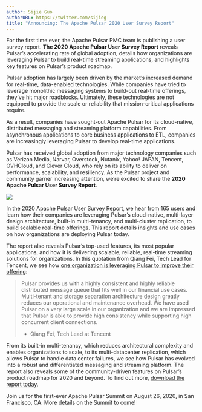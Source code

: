 ```yaml
---
author: Sijie Guo
authorURL: https://twitter.com/sijieg
title: "Announcing: The Apache Pulsar 2020 User Survey Report"
---
```


For the first time ever, the Apache Pulsar PMC team is publishing a user survey report.
**The 2020 Apache Pulsar User Survey Report** reveals Pulsar’s accelerating rate of global
adoption, details how organizations are leveraging Pulsar to build real-time streaming
applications, and highlights key features on Pulsar’s product roadmap.

Pulsar adoption has largely been driven by the market’s increased demand for real-time,
data-enabled technologies. While companies have tried to leverage monolithic messaging
systems to build-out real-time offerings, they’ve hit major roadblocks. Ultimately, these
technologies are not equipped to provide the scale or reliability that mission-critical
applications require.

As a result, companies have sought-out Apache Pulsar for its cloud-native, distributed
messaging and streaming platform capabilities. From asynchronous applications to core
business applications to ETL, companies are increasingly leveraging Pulsar to develop
real-time applications.

Pulsar has received global adoption from major technology companies such as Verizon Media,
Narvar, Overstock, Nutanix, Yahoo! JAPAN, Tencent, OVHCloud, and Clever Cloud, who rely on
its ability to deliver on performance, scalability, and resiliency. As the Pulsar project
and community garner increasing attention, we’re excited to share the **2020 Apache Pulsar User Survey Report**.

![](../img/pulsar-adoption.png)

In the 2020 Apache Pulsar User Survey Report, we hear from 165 users and learn how their
companies are leveraging Pulsar’s cloud-native, multi-layer design architecture, built-in
multi-tenancy, and multi-cluster replication, to build scalable real-time offerings. This
report details insights and use cases on how organizations are deploying Pulsar today.

The report also reveals Pulsar’s top-used features, its most popular applications, and how
it is delivering scalable, reliable, real-time streaming solutions for organizations. In
this quotation from Qiang Fei, Tech Lead for Tencent, we see how
[one organization is leveraging Pulsar to improve their offering](https://streamnative.io/whitepaper/case-studay-apache-pulsar-tencent-billing/):

> Pulsar provides us with a highly consistent and highly reliable distributed message queue that
> fits well in our financial use cases. Multi-tenant and storage separation architecture design
> greatly reduces our operational and maintenance overhead. We have used Pulsar on a very large
> scale in our organization and we are impressed that Pulsar is able to provide high consistency
> while supporting high concurrent client connections.
> 
> - Qiang Fei, Tech Lead at Tencent

From its built-in multi-tenancy, which reduces architectural complexity and enables organizations
to scale, to its multi-datacenter replication, which allows Pulsar to handle data center failures,
we see how Pulsar has evolved into a robust and differentiated messaging and streaming platform.
The report also reveals some of the community-driven features on Pulsar’s product roadmap for 2020
and beyond. To find out more, [download the report today](https://streamnative.io/whitepaper/oss-apache-pulsar-user-survey-report-2020/).

Join us for the first-ever Apache Pulsar Summit on August 26, 2020, in San Francisco, CA.
More details on the Summit to come!
